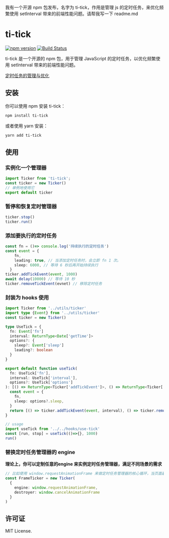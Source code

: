我有一个开源 npm 包发布，名字为 ti-tick，作用是管理 js 的定时任务，来优化频繁使用 setInterval 带来的前端性能问题。请帮我写一下 readme.md

# ti-tick

[![npm version](https://badge.fury.io/js/ti-tick.svg)](https://badge.fury.io/js/ti-tick)
[![Build Status](https://travis-ci.org/username/ti-tick.svg?branch=master)](https://travis-ci.org/username/ti-tick)

ti-tick 是一个开源的 npm 包，用于管理 JavaScript 的定时任务，以优化频繁使用 setInterval 带来的前端性能问题。

[定时任务的管理与优化](https://github.com/Navi-1993/what-should-i-know/blob/master/front-end/Performance%20Optimization/Optimization%20of%20Scheduled%20Tasks.md)

## 安装

你可以使用 npm 安装 ti-tick：

```bash
npm install ti-tick
```

或者使用 yarn 安装：

```bash
yarn add ti-tick
```

## 使用

### 实例化一个管理器

```ts
import Ticker from 'ti-tick';
const ticker = new Ticker()
// 单例地使用它
export default ticker
```

### 暂停和恢复定时管理器

```ts
ticker.stop()
ticker.run()
```

### 添加要执行的定时任务

```ts
const fn = ()=> console.log('持续执行的定时任务')
const event = {
    fn,
    leading: true, // 当添加定时任务时，会立即 fn 1 次。
    sleep: 6000, // 等待 6 秒后再开始持续执行
  }
ticker.addTickEvent(event, 1000)
await delay(10000) // 等待 10 秒
ticker.removeTickEvent(evnet) // 移除定时任务
```

### 封装为 hooks 使用

```ts
import Ticker from '../utils/ticker'
import type {Event} from '../utils/ticker'
const ticker = new Ticker()

type UseTick = {
  fn: Event['fn']
  interval: ReturnType<Date['getTime']>
  options?: {
    sleep?: Event['sleep']
    leading?: boolean
  }
}

export default function useTick(
  fn: UseTick['fn'],
  interval: UseTick['interval'],
  options?: UseTick['options']
): [() => ReturnType<Ticker['addTickEvent']>, () => ReturnType<Ticker['removeTickEvent']>] {
  const event = {
    fn,
    sleep: options?.sleep,
  }
  return [() => ticker.addTickEvent(event, interval), () => ticker.removeTickEvent(event)]
}

// usage
import useTick from '../../hooks/use-tick'
const [run, stop] = useTick(()=>{}, 1000)
run()
```

### 替换定时任务管理器的 engine
**理论上，你可以定制任意的engine 来实例定时任务管理器，满足不同场景的需求**
```ts
// 比如使用 window.requestAnimationFrame 来做定时任务管理器的核心循环，当页面最小化的时候，定时任务将不会执行。
const FrameTicker = new Ticker(
  {
    engine: window.requestAnimationFrame,
    destroyer: window.cancelAnimationFrame
  }
)
```

## 许可证

MIT License.

